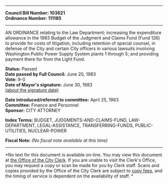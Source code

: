 * * * * *  
  
**Council Bill Number: [](#h0)[](#h2)103621**   
**Ordinance Number: 111185**  
  
* * * * *  
  
AN ORDINANCE relating to the Law Department; increasing the expenditure allowance in the 1983 Budget of the Judgment and Claims Fund (Fund 126) to provide for costs of litigation, including retention of special counsel, in defense of the City and certain City officers in various lawsuits involving Washington Public Power Supply System plants 1 through 5; and providing payment there for from the Light Fund.  
  
**Status:** Passed   
**Date passed by Full Council:** June 20, 1983   
**Vote:** 9-0   
**Date of Mayor's signature:** June 30, 1983   
[(about the signature date)](/~public/approvaldate.htm)   
  
  
**Date introduced/referred to committee:** April 25, 1983   
**Committee:** Finance and Personnel   
**Sponsor:** CITY ATTORNEY   
  
**Index Terms:** BUDGET, JUDGMENTS-AND-CLAIMS-FUND, LAW-DEPARTMENT, LEGAL-ASSISTANCE, TRANSFERRING-FUNDS, PUBLIC-UTILITIES, NUCLEAR-POWER  
  
**Fiscal Note:** *(No fiscal note available at this time)*  
  
* * * * *  
  
*No text for this document is available on-line. You may view this document at [the Office of the City Clerk](http://www.seattle.gov/leg/clerk/contactUs.htm). If you are unable to visit the Clerk's Office, you may request a copy or scan be made for you by Clerk staff. Scans and copies provided by the Office of the City Clerk are subject to [copy fees](http://clerk.seattle.gov/~public/clerkfees.htm), and the timing of service is dependent on the availability of staff. *  
  
  
